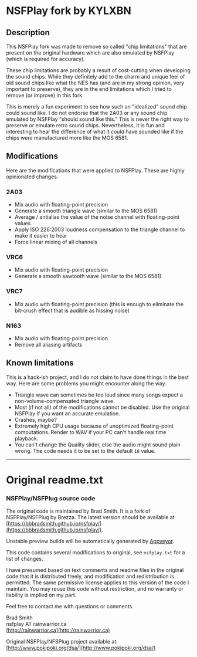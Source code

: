 # NSFPlay fork by KYLXBN

## Description

This NSFPlay fork was made to remove so called "chip limitations" that are present
on the original hardware which are also emulated by NSFPlay (which is required for accuracy).

These chip limitations are probably a result of cost-cutting when developing the sound chips.
While they definitely add to the charm and unique feel of old sound chips like what the
NES has (and are in my strong opinion, very important to preserve), they are in the end
limitations which I tried to remove (or improve) in this fork.

This is merely a fun experiment to see how such an "idealized" sound chip could sound like.
I do not endorse that the 2A03 or any sound chip emulated by NSFPlay "should sound like this."
This is never the right way to preserve or emulate retro sound chips. Nevertheless,
it is fun and interesting to hear the difference of what it *could* have sounded like if
the chips were manufactured more like the MOS 6581.

## Modifications

Here are the modifications that were applied to NSFPlay. These are highly opinionated changes.

### 2A03

- Mix audio with floating-point precision
- Generate a smooth triangle wave (similar to the MOS 6581)
- Average / antialias the value of the noise channel with floating-point values
- Apply ISO 226:2003 loudness compensation to the triangle channel to make it easier to hear
- Force linear mixing of all channels

### VRC6

- Mix audio with floating-point precision
- Generate a smooth sawtooth wave (similar to the MOS 6581)

### VRC7

- Mix audio with floating-point precision (this is enough to eliminate the bit-crush effect that is audible as hissing noise)

### N163

- Mix audio with floating-point precision
- Remove all aliasing artifacts

## Known limitations

This is a hack-ish project, and I do not claim to have done things in the
best way. Here are some problems you might encounter along the way.

- Triangle wave can sometimes be too loud since many songs expect a non-volume-compensated triangle wave.
- Most (if not all) of the modifications cannot be disabled. Use the original NSFPlay if you want an accurate emulation.
- Crashes, maybe?
- Extremely high CPU usage because of unoptimized floating-point computations. Render to WAV if your PC can't handle real time playback.
- You can't change the Quality slider, else the audio might sound plain wrong. The code needs it to be set to the default `10` value.


----

# Original readme.txt

### NSFPlay/NSFPlug source code

The original code is maintained by Brad Smith. It is a fork of NSFPlay/NSFPlug by Brezza.
The latest version should be available at
[https://bbbradsmith.github.io/nsfplay/](https://bbbradsmith.github.io/nsfplay/).

Unstable preview builds will be automatically generated by
[Appveyor](https://ci.appveyor.com/project/bbbradsmith/nsfplay/branch/master/artifacts).

This code contains several modifications to original, see `nsfplay.txt` for a list of changes.

I have presumed based on text comments and readme files in the original code that it is
distributed freely, and modification and redistribution is permitted. The same permissive
license applies to this version of the code I maintain. You may reuse this code without restriction,
and no warranty or liability is implied on my part.

Feel free to contact me with questions or comments.

Brad Smith  
nsfplay AT rainwarrior.ca  
[http://rainwarrior.ca](http://rainwarrior.ca)

Original NSFPlay/NFSPlug project available at: [http://www.pokipoki.org/dsa/](http://www.pokipoki.org/dsa/)
